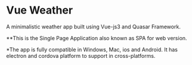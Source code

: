 # Vue Weather
A minimalistic weather app built using Vue-js3 and Quasar Framework.

**This is the Single Page Application also known as SPA for web version.


*The app is fully compatible in Windows, Mac, ios and Android. It has electron and cordova platform to support in cross-platforms. 

